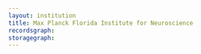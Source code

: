 ```yaml
---
layout: institution
title: Max Planck Florida Institute for Neuroscience
recordsgraph: 
storagegraph: 
---
```

